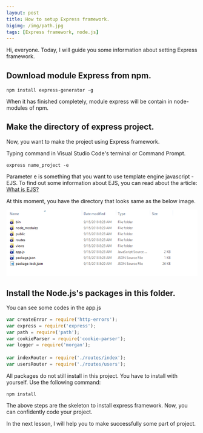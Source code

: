 ```yaml
---
layout: post
title: How to setup Express framework.
bigimg: /img/path.jpg
tags: [Express framework, node.js] 
---
```


Hi, everyone. Today, I will guide you some information about setting Express framework.

## Download module Express from npm.

```
npm install express-generator -g
```

When it has finished completely, module express will be contain in node-modules of npm. 


## Make the directory of express project. 
Now, you want to make the project using Express framework. 

Typing command in Visual Studio Code's terminal or Command Prompt.

```
express name_project -e
```

Parameter e is something that you want to use template engine javascript - EJS. 
To find out some information about EJS, you can read about the article: [What is EJS?](https://ducmanhphan.github.io/2018-09-15-What-is-EJS/)

At this moment, you have the directory that looks same as the below image. 

![Directory of Express project](/img/sample_express.png)


## Install the Node.js's packages in this folder. 
You can see some codes in the app.js

```Javascript
var createError = require('http-errors');
var express = require('express');
var path = require('path');
var cookieParser = require('cookie-parser');
var logger = require('morgan');

var indexRouter = require('./routes/index');
var usersRouter = require('./routes/users');
```

All packages do not still install in this project. You have to install with yourself. Use the following command:

``` 
npm install 
```

The above steps are the skeleton to install express framework. Now, you can confidently code your project. 

In the next lesson, I will help you to make successfully some part of project. 
